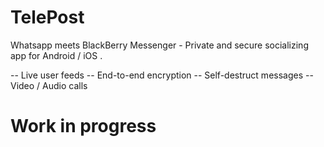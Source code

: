 # TelePost
Whatsapp meets BlackBerry Messenger - Private and secure socializing app for Android / iOS .

-- Live user feeds
-- End-to-end encryption
-- Self-destruct messages
-- Video / Audio calls


# Work in progress
